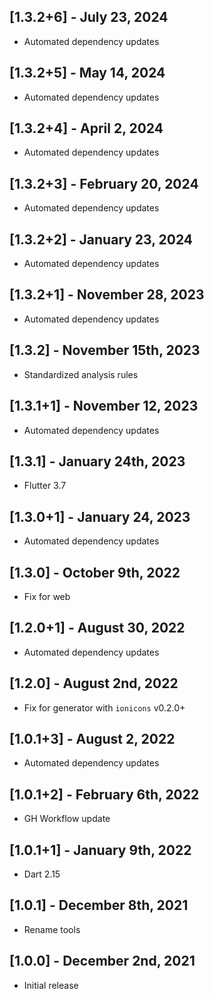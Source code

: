 ## [1.3.2+6] - July 23, 2024

* Automated dependency updates


## [1.3.2+5] - May 14, 2024

* Automated dependency updates


## [1.3.2+4] - April 2, 2024

* Automated dependency updates


## [1.3.2+3] - February 20, 2024

* Automated dependency updates


## [1.3.2+2] - January 23, 2024

* Automated dependency updates


## [1.3.2+1] - November 28, 2023

* Automated dependency updates


## [1.3.2] - November 15th, 2023

* Standardized analysis rules


## [1.3.1+1] - November 12, 2023

* Automated dependency updates


## [1.3.1] - January 24th, 2023

* Flutter 3.7


## [1.3.0+1] - January 24, 2023

* Automated dependency updates


## [1.3.0] - October 9th, 2022

* Fix for web


## [1.2.0+1] - August 30, 2022

* Automated dependency updates


## [1.2.0] - August 2nd, 2022

* Fix for generator with `ionicons` v0.2.0+


## [1.0.1+3] - August 2, 2022

* Automated dependency updates


## [1.0.1+2] - February 6th, 2022

* GH Workflow update


## [1.0.1+1] - January 9th, 2022

* Dart 2.15


## [1.0.1] - December 8th, 2021

* Rename tools


## [1.0.0] - December 2nd, 2021

* Initial release
